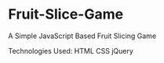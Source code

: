 # Fruit-Slice-Game
A Simple JavaScript Based Fruit Slicing Game 

Technologies Used:
HTML 
CSS 
jQuery
